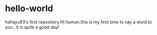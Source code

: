 # hello-world
hahayu93‘s first repository
Hi human,this is my first time to say a word to you , it is quite a good day!
